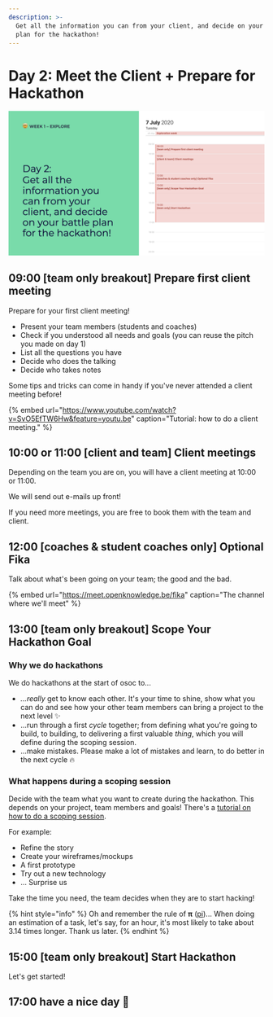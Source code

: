 ```yaml
---
description: >-
  Get all the information you can from your client, and decide on your battle
  plan for the hackathon!
---
```


# Day 2: Meet the Client + Prepare for Hackathon

![](../../.gitbook/assets/osoc-2020-cal-week-1.002.jpeg)

## **09:00** \[team only breakout\] Prepare first client meeting

Prepare for your first client meeting!

* Present your team members \(students and coaches\)
* Check if you understood all needs and goals \(you can reuse the pitch you made on day 1\)
* List all the questions you have
* Decide who does the talking
* Decide who takes notes

Some tips and tricks can come in handy if you've never attended a client meeting before!

{% embed url="https://www.youtube.com/watch?v=SvO5EfTW6Hw&feature=youtu.be" caption="Tutorial: how to do a client meeting." %}

## **10:00 or 11:00** \[client and team\] Client meetings

Depending on the team you are on, you will have a client meeting at 10:00 or 11:00.

We will send out e-mails up front!

If you need more meetings, you are free to book them with the team and client.

## 12:00 \[coaches & student coaches only\] Optional Fika

Talk about what's been going on your team; the good and the bad.

{% embed url="https://meet.openknowledge.be/fika" caption="The channel where we\'ll meet" %}

## 13:00 \[team only breakout\] Scope Your Hackathon Goal

### Why we do hackathons

We do hackathons at the start of osoc to...

* _...really_ get to know each other. It's your time to shine, show what you can do and see how your other team members can bring a project to the next level ✨
* ...run through a first _cycle_ together; from defining what you're going to build, to building, to delivering a first valuable _thing_, which you will define during the scoping session.
* ...make mistakes. Please make a lot of mistakes and learn, to do better in the next cycle 🔥

### What happens during a scoping session

Decide with the team what you want to create during the hackathon. This depends on your project, team members and goals! There's a [tutorial on how to do a scoping session](../../how-to-manage-a-team.md#how-to-do-a-scoping-session).

For example:

* Refine the story
* Create your wireframes/mockups
* A first prototype
* Try out a new technology
* ... Surprise us

Take the time you need, the team decides when they are to start hacking! 

{% hint style="info" %}
Oh and remember the rule of **π** \([pi](https://twitter.com/pietercolpaert)\)... When doing an estimation of a task, let's say, for an hour, it's most likely to take about 3.14 times longer. Thank us later.
{% endhint %}

## 15:00 \[team only breakout\] Start Hackathon

Let's get started!

## 17:00 have a nice day 🥳



